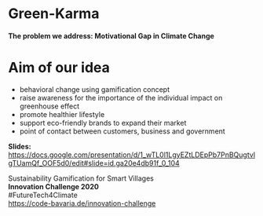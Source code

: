 # Green-Karma

#### The problem we address: Motivational Gap in Climate Change

# Aim of our idea

- behavioral change using gamification concept
- raise awareness for the importance of the individual impact on greenhouse effect
- promote healthier lifestyle
- support eco-friendly brands to expand their market
- point of contact between customers, business and government

**Slides:** https://docs.google.com/presentation/d/1_wTL0l1LgyEZtLDEpPb7PnBQugtvlgTUamQf_OOF5d0/edit#slide=id.ga20e4db91f_0_104

Sustainability Gamification for Smart Villages\
**Innovation Challenge 2020**\
#FutureTech4Climate \
https://code-bavaria.de/innovation-challenge
